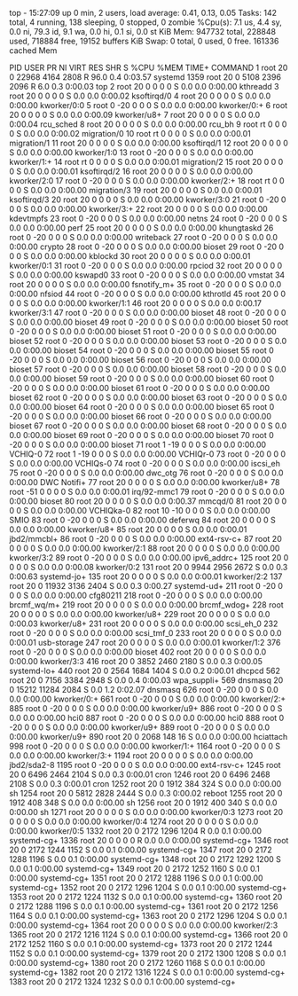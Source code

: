 top - 15:27:09 up 0 min,  2 users,  load average: 0.41, 0.13, 0.05
Tasks: 142 total,   4 running, 138 sleeping,   0 stopped,   0 zombie
%Cpu(s):  7.1 us,  4.4 sy,  0.0 ni, 79.3 id,  9.1 wa,  0.0 hi,  0.1 si,  0.0 st
KiB Mem:    947732 total,   228848 used,   718884 free,    19152 buffers
KiB Swap:        0 total,        0 used,        0 free.   161336 cached Mem

  PID USER      PR  NI    VIRT    RES    SHR S  %CPU %MEM     TIME+ COMMAND
    1 root      20   0   22968   4164   2808 R  96.0  0.4   0:03.57 systemd
 1359 root      20   0    5108   2396   2096 R   6.0  0.3   0:00.03 top
    2 root      20   0       0      0      0 S   0.0  0.0   0:00.00 kthreadd
    3 root      20   0       0      0      0 S   0.0  0.0   0:00.02 ksoftirqd/0
    4 root      20   0       0      0      0 S   0.0  0.0   0:00.00 kworker/0:0
    5 root       0 -20       0      0      0 S   0.0  0.0   0:00.00 kworker/0:+
    6 root      20   0       0      0      0 S   0.0  0.0   0:00.09 kworker/u8+
    7 root      20   0       0      0      0 S   0.0  0.0   0:00.04 rcu_sched
    8 root      20   0       0      0      0 S   0.0  0.0   0:00.00 rcu_bh
    9 root      rt   0       0      0      0 S   0.0  0.0   0:00.02 migration/0
   10 root      rt   0       0      0      0 S   0.0  0.0   0:00.01 migration/1
   11 root      20   0       0      0      0 S   0.0  0.0   0:00.00 ksoftirqd/1
   12 root      20   0       0      0      0 S   0.0  0.0   0:00.00 kworker/1:0
   13 root       0 -20       0      0      0 S   0.0  0.0   0:00.00 kworker/1:+
   14 root      rt   0       0      0      0 S   0.0  0.0   0:00.01 migration/2
   15 root      20   0       0      0      0 S   0.0  0.0   0:00.01 ksoftirqd/2
   16 root      20   0       0      0      0 S   0.0  0.0   0:00.00 kworker/2:0
   17 root       0 -20       0      0      0 S   0.0  0.0   0:00.00 kworker/2:+
   18 root      rt   0       0      0      0 S   0.0  0.0   0:00.00 migration/3
   19 root      20   0       0      0      0 S   0.0  0.0   0:00.01 ksoftirqd/3
   20 root      20   0       0      0      0 S   0.0  0.0   0:00.00 kworker/3:0
   21 root       0 -20       0      0      0 S   0.0  0.0   0:00.00 kworker/3:+
   22 root      20   0       0      0      0 S   0.0  0.0   0:00.00 kdevtmpfs
   23 root       0 -20       0      0      0 S   0.0  0.0   0:00.00 netns
   24 root       0 -20       0      0      0 S   0.0  0.0   0:00.00 perf
   25 root      20   0       0      0      0 S   0.0  0.0   0:00.00 khungtaskd
   26 root       0 -20       0      0      0 S   0.0  0.0   0:00.00 writeback
   27 root       0 -20       0      0      0 S   0.0  0.0   0:00.00 crypto
   28 root       0 -20       0      0      0 S   0.0  0.0   0:00.00 bioset
   29 root       0 -20       0      0      0 S   0.0  0.0   0:00.00 kblockd
   30 root      20   0       0      0      0 S   0.0  0.0   0:00.01 kworker/0:1
   31 root       0 -20       0      0      0 S   0.0  0.0   0:00.00 rpciod
   32 root      20   0       0      0      0 S   0.0  0.0   0:00.00 kswapd0
   33 root       0 -20       0      0      0 S   0.0  0.0   0:00.00 vmstat
   34 root      20   0       0      0      0 S   0.0  0.0   0:00.00 fsnotify_m+
   35 root       0 -20       0      0      0 S   0.0  0.0   0:00.00 nfsiod
   44 root       0 -20       0      0      0 S   0.0  0.0   0:00.00 kthrotld
   45 root      20   0       0      0      0 S   0.0  0.0   0:00.00 kworker/1:1
   46 root      20   0       0      0      0 S   0.0  0.0   0:00.17 kworker/3:1
   47 root       0 -20       0      0      0 S   0.0  0.0   0:00.00 bioset
   48 root       0 -20       0      0      0 S   0.0  0.0   0:00.00 bioset
   49 root       0 -20       0      0      0 S   0.0  0.0   0:00.00 bioset
   50 root       0 -20       0      0      0 S   0.0  0.0   0:00.00 bioset
   51 root       0 -20       0      0      0 S   0.0  0.0   0:00.00 bioset
   52 root       0 -20       0      0      0 S   0.0  0.0   0:00.00 bioset
   53 root       0 -20       0      0      0 S   0.0  0.0   0:00.00 bioset
   54 root       0 -20       0      0      0 S   0.0  0.0   0:00.00 bioset
   55 root       0 -20       0      0      0 S   0.0  0.0   0:00.00 bioset
   56 root       0 -20       0      0      0 S   0.0  0.0   0:00.00 bioset
   57 root       0 -20       0      0      0 S   0.0  0.0   0:00.00 bioset
   58 root       0 -20       0      0      0 S   0.0  0.0   0:00.00 bioset
   59 root       0 -20       0      0      0 S   0.0  0.0   0:00.00 bioset
   60 root       0 -20       0      0      0 S   0.0  0.0   0:00.00 bioset
   61 root       0 -20       0      0      0 S   0.0  0.0   0:00.00 bioset
   62 root       0 -20       0      0      0 S   0.0  0.0   0:00.00 bioset
   63 root       0 -20       0      0      0 S   0.0  0.0   0:00.00 bioset
   64 root       0 -20       0      0      0 S   0.0  0.0   0:00.00 bioset
   65 root       0 -20       0      0      0 S   0.0  0.0   0:00.00 bioset
   66 root       0 -20       0      0      0 S   0.0  0.0   0:00.00 bioset
   67 root       0 -20       0      0      0 S   0.0  0.0   0:00.00 bioset
   68 root       0 -20       0      0      0 S   0.0  0.0   0:00.00 bioset
   69 root       0 -20       0      0      0 S   0.0  0.0   0:00.00 bioset
   70 root       0 -20       0      0      0 S   0.0  0.0   0:00.00 bioset
   71 root       1 -19       0      0      0 S   0.0  0.0   0:00.00 VCHIQ-0
   72 root       1 -19       0      0      0 S   0.0  0.0   0:00.00 VCHIQr-0
   73 root       0 -20       0      0      0 S   0.0  0.0   0:00.00 VCHIQs-0
   74 root       0 -20       0      0      0 S   0.0  0.0   0:00.00 iscsi_eh
   75 root       0 -20       0      0      0 S   0.0  0.0   0:00.00 dwc_otg
   76 root       0 -20       0      0      0 S   0.0  0.0   0:00.00 DWC Notifi+
   77 root      20   0       0      0      0 S   0.0  0.0   0:00.00 kworker/u8+
   78 root     -51   0       0      0      0 S   0.0  0.0   0:00.01 irq/92-mmc1
   79 root       0 -20       0      0      0 S   0.0  0.0   0:00.00 bioset
   80 root      20   0       0      0      0 S   0.0  0.0   0:00.37 mmcqd/0
   81 root      20   0       0      0      0 S   0.0  0.0   0:00.00 VCHIQka-0
   82 root      10 -10       0      0      0 S   0.0  0.0   0:00.00 SMIO
   83 root       0 -20       0      0      0 S   0.0  0.0   0:00.00 deferwq
   84 root      20   0       0      0      0 S   0.0  0.0   0:00.00 kworker/u8+
   85 root      20   0       0      0      0 S   0.0  0.0   0:00.01 jbd2/mmcbl+
   86 root       0 -20       0      0      0 S   0.0  0.0   0:00.00 ext4-rsv-c+
   87 root      20   0       0      0      0 S   0.0  0.0   0:00.00 kworker/2:1
   88 root      20   0       0      0      0 S   0.0  0.0   0:00.00 kworker/3:2
   89 root       0 -20       0      0      0 S   0.0  0.0   0:00.00 ipv6_addrc+
  125 root      20   0       0      0      0 S   0.0  0.0   0:00.08 kworker/0:2
  131 root      20   0    9944   2956   2672 S   0.0  0.3   0:00.63 systemd-jo+
  135 root      20   0       0      0      0 S   0.0  0.0   0:00.01 kworker/2:2
  137 root      20   0   11932   3136   2404 S   0.0  0.3   0:00.27 systemd-ud+
  211 root       0 -20       0      0      0 S   0.0  0.0   0:00.00 cfg80211
  218 root       0 -20       0      0      0 S   0.0  0.0   0:00.00 brcmf_wq/m+
  219 root      20   0       0      0      0 S   0.0  0.0   0:00.00 brcmf_wdog+
  228 root      20   0       0      0      0 S   0.0  0.0   0:00.00 kworker/u8+
  229 root      20   0       0      0      0 S   0.0  0.0   0:00.03 kworker/u8+
  231 root      20   0       0      0      0 S   0.0  0.0   0:00.00 scsi_eh_0
  232 root       0 -20       0      0      0 S   0.0  0.0   0:00.00 scsi_tmf_0
  233 root      20   0       0      0      0 S   0.0  0.0   0:00.01 usb-storage
  247 root      20   0       0      0      0 S   0.0  0.0   0:00.01 kworker/1:2
  376 root       0 -20       0      0      0 S   0.0  0.0   0:00.00 bioset
  402 root      20   0       0      0      0 S   0.0  0.0   0:00.00 kworker/3:3
  416 root      20   0    3852   2460   2180 S   0.0  0.3   0:00.05 systemd-lo+
  440 root      20   0    2564   1684   1404 S   0.0  0.2   0:00.01 dhcpcd
  562 root      20   0    7156   3384   2948 S   0.0  0.4   0:00.03 wpa_suppli+
  569 dnsmasq   20   0   15212  11284   2084 S   0.0  1.2   0:02.07 dnsmasq
  626 root       0 -20       0      0      0 S   0.0  0.0   0:00.00 kworker/0:+
  661 root       0 -20       0      0      0 S   0.0  0.0   0:00.00 kworker/2:+
  885 root       0 -20       0      0      0 S   0.0  0.0   0:00.00 kworker/u9+
  886 root       0 -20       0      0      0 S   0.0  0.0   0:00.00 hci0
  887 root       0 -20       0      0      0 S   0.0  0.0   0:00.00 hci0
  888 root       0 -20       0      0      0 S   0.0  0.0   0:00.00 kworker/u9+
  889 root       0 -20       0      0      0 S   0.0  0.0   0:00.00 kworker/u9+
  890 root      20   0    2068    148     16 S   0.0  0.0   0:00.00 hciattach
  998 root       0 -20       0      0      0 S   0.0  0.0   0:00.00 kworker/1:+
 1164 root       0 -20       0      0      0 S   0.0  0.0   0:00.00 kworker/3:+
 1194 root      20   0       0      0      0 S   0.0  0.0   0:00.00 jbd2/sda2-8
 1195 root       0 -20       0      0      0 S   0.0  0.0   0:00.00 ext4-rsv-c+
 1245 root      20   0    6496   2464   2104 S   0.0  0.3   0:00.01 cron
 1246 root      20   0    6496   2468   2108 S   0.0  0.3   0:00.01 cron
 1252 root      20   0    1912    384    324 S   0.0  0.0   0:00.00 sh
 1254 root      20   0    5812   2828   2444 S   0.0  0.3   0:00.02 reboot
 1255 root      20   0    1912    408    348 S   0.0  0.0   0:00.00 sh
 1256 root      20   0    1912    400    340 S   0.0  0.0   0:00.00 sh
 1271 root      20   0       0      0      0 S   0.0  0.0   0:00.00 kworker/0:3
 1273 root      20   0       0      0      0 S   0.0  0.0   0:00.00 kworker/0:4
 1274 root      20   0       0      0      0 S   0.0  0.0   0:00.00 kworker/0:5
 1332 root      20   0    2172   1296   1204 R   0.0  0.1   0:00.00 systemd-cg+
 1336 root      20   0       0      0      0 R   0.0  0.0   0:00.00 systemd-cg+
 1346 root      20   0    2172   1244   1152 S   0.0  0.1   0:00.00 systemd-cg+
 1347 root      20   0    2172   1288   1196 S   0.0  0.1   0:00.00 systemd-cg+
 1348 root      20   0    2172   1292   1200 S   0.0  0.1   0:00.00 systemd-cg+
 1349 root      20   0    2172   1252   1160 S   0.0  0.1   0:00.00 systemd-cg+
 1351 root      20   0    2172   1288   1196 S   0.0  0.1   0:00.00 systemd-cg+
 1352 root      20   0    2172   1296   1204 S   0.0  0.1   0:00.00 systemd-cg+
 1353 root      20   0    2172   1224   1132 S   0.0  0.1   0:00.00 systemd-cg+
 1360 root      20   0    2172   1288   1196 S   0.0  0.1   0:00.00 systemd-cg+
 1361 root      20   0    2172   1256   1164 S   0.0  0.1   0:00.00 systemd-cg+
 1363 root      20   0    2172   1296   1204 S   0.0  0.1   0:00.00 systemd-cg+
 1364 root      20   0       0      0      0 S   0.0  0.0   0:00.00 kworker/2:3
 1365 root      20   0    2172   1216   1124 S   0.0  0.1   0:00.00 systemd-cg+
 1366 root      20   0    2172   1252   1160 S   0.0  0.1   0:00.00 systemd-cg+
 1373 root      20   0    2172   1244   1152 S   0.0  0.1   0:00.00 systemd-cg+
 1379 root      20   0    2172   1300   1208 S   0.0  0.1   0:00.00 systemd-cg+
 1380 root      20   0    2172   1260   1168 S   0.0  0.1   0:00.00 systemd-cg+
 1382 root      20   0    2172   1316   1224 S   0.0  0.1   0:00.00 systemd-cg+
 1383 root      20   0    2172   1324   1232 S   0.0  0.1   0:00.00 systemd-cg+
